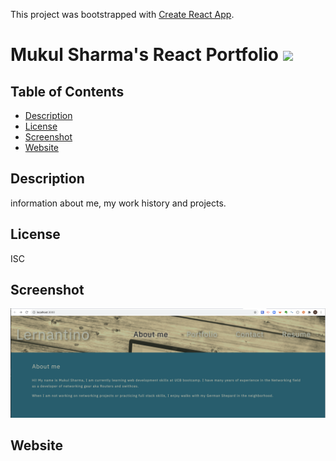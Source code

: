 This project was bootstrapped with [Create React App](https://github.com/facebook/create-react-app).

# Mukul Sharma's React Portfolio  ![](https://img.shields.io/badge/license-ISC-blue)

  ## Table of Contents
  * [Description](#description)
  * [License](#license)
  * [Screenshot](#screenshot)
  * [Website](#website)
  
## Description
  information about me, my work history and projects. 

## License
 ISC

## Screenshot
![image](https://github.com/mukul2016/unit20-react-portfolio/blob/main/Main/src/assets/react-portfolio.png)

## Website
